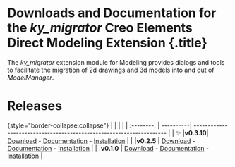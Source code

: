 # Downloads and Documentation for the _ky_migrator_ Creo Elements Direct Modeling Extension {.title}

The _ky_migrator_ extension module for Modeling provides dialogs and tools to
facilitate the migration of 2d drawings and 3d models into and out of _ModelManager_.

# Releases

{style="border-collapse:collapse"}
|            |           |                                                                      |
| :--------: | ----------| -------------------------------------------------------------------- |
| :sparkles: |**v0.3.10**| [Download](https://github.com/cadm-inc/osdm-extensions/raw/master/downloads/ky_migrator/ky_migrator_x64_0.3.10.zip) - [Documentation](0.3/Home.md) - [Installation](0.3/Installation.md) |
|            |**v0.2.5** | [Download](https://github.com/cadm-inc/osdm-extensions/raw/master/downloads/ky_migrator/ky_migrator_x64_0.2.5.zip) - [Documentation](0.2/Home.md) - [Installation](0.2/Installation.md)  |
|            |**v0.1.0** | [Download](https://github.com/cadm-inc/osdm-extensions/raw/master/downloads/ky_migrator/ky_migrator_x64_0.1.0.zip) - [Documentation](0.1/Home.md) - [Installation](0.1/Installation.md)  |
